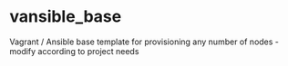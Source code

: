 # vansible_base
Vagrant / Ansible base template for provisioning any number of nodes - modify according to project needs
